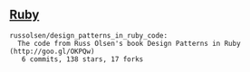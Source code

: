 ## [Ruby](http://www.ruby-lang.org/)

<!-- PROJECTS_LIST_START -->
    russolsen/design_patterns_in_ruby_code:
      The code from Russ Olsen's book Design Patterns in Ruby (http://goo.gl/OKPQw)
       6 commits, 138 stars, 17 forks
<!-- PROJECTS_LIST_END -->
